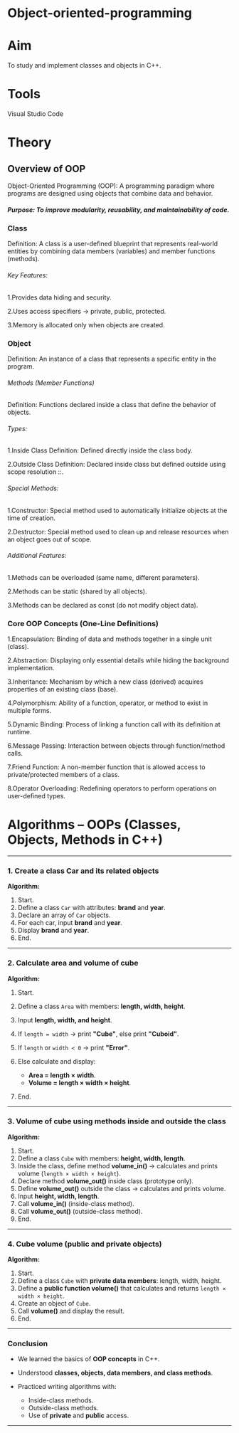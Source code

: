 # Object-oriented-programming
# Aim
To study and implement classes and objects in C++.

# Tools
Visual Studio Code

# Theory
## Overview of OOP

Object-Oriented Programming (OOP): A programming paradigm where programs are designed using objects that combine data and behavior.

##### Purpose: To improve modularity, reusability, and maintainability of code.

### Class

Definition: A class is a user-defined blueprint that represents real-world entities by combining data members (variables) and member functions (methods).

###### Key Features:

1.Provides data hiding and security.

2.Uses access specifiers → private, public, protected.

3.Memory is allocated only when objects are created.

### Object

Definition: An instance of a class that represents a specific entity in the program.

###### Methods (Member Functions)

Definition: Functions declared inside a class that define the behavior of objects.

###### Types:

1.Inside Class Definition: Defined directly inside the class body.

2.Outside Class Definition: Declared inside class but defined outside using scope resolution ::.

###### Special Methods:

1.Constructor: Special method used to automatically initialize objects at the time of creation.

2.Destructor: Special method used to clean up and release resources when an object goes out of scope.

###### Additional Features:

1.Methods can be overloaded (same name, different parameters).

2.Methods can be static (shared by all objects).

3.Methods can be declared as const (do not modify object data).

### Core OOP Concepts (One-Line Definitions)

1.Encapsulation: Binding of data and methods together in a single unit (class).

2.Abstraction: Displaying only essential details while hiding the background implementation.

3.Inheritance: Mechanism by which a new class (derived) acquires properties of an existing class (base).

4.Polymorphism: Ability of a function, operator, or method to exist in multiple forms.

5.Dynamic Binding: Process of linking a function call with its definition at runtime.

6.Message Passing: Interaction between objects through function/method calls.

7.Friend Function: A non-member function that is allowed access to private/protected members of a class.

8.Operator Overloading: Redefining operators to perform operations on user-defined types.


#  Algorithms – OOPs (Classes, Objects, Methods in C++)

---

### **1. Create a class Car and its related objects**

**Algorithm:**

1. Start.
2. Define a class `Car` with attributes: **brand** and **year**.
3. Declare an array of `Car` objects.
4. For each car, input **brand** and **year**.
5. Display **brand** and **year**.
6. End.

---

### **2. Calculate area and volume of cube**

**Algorithm:**

1. Start.
2. Define a class `Area` with members: **length, width, height**.
3. Input **length, width, and height**.
4. If `length = width` → print **"Cube"**, else print **"Cuboid"**.
5. If `length` or `width < 0` → print **"Error"**.
6. Else calculate and display:

   * **Area = length × width**.
   * **Volume = length × width × height**.
7. End.

---

### **3. Volume of cube using methods inside and outside the class**

**Algorithm:**

1. Start.
2. Define a class `Cube` with members: **height, width, length**.
3. Inside the class, define method **volume\_in()** → calculates and prints volume (`length × width × height`).
4. Declare method **volume\_out()** inside class (prototype only).
5. Define **volume\_out()** outside the class → calculates and prints volume.
6. Input **height, width, length**.
7. Call **volume\_in()** (inside-class method).
8. Call **volume\_out()** (outside-class method).
9. End.

---

### **4. Cube volume (public and private objects)**

**Algorithm:**

1. Start.
2. Define a class `Cube` with **private data members**: length, width, height.
3. Define a **public function volume()** that calculates and returns `length × width × height`.
4. Create an object of `Cube`.
5. Call **volume()** and display the result.
6. End.

---

###  Conclusion

* We learned the basics of **OOP concepts** in C++.
* Understood **classes, objects, data members, and class methods**.
* Practiced writing algorithms with:

  * Inside-class methods.
  * Outside-class methods.
  * Use of **private** and **public** access.

---

